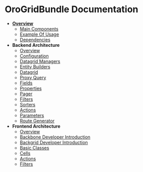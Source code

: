 OroGridBundle Documentation
===========================

- [**Overview**](./reference/overview.md)
    - [Main Components](./reference/overview.md#main-components)
    - [Example Of Usage](./reference/overview.md#example-of-usage)
    - [Dependencies](./reference/overview.md#dependencies)
- **Backend Architecture**
    - [Overview](./reference/backend/overview.md)
    - [Configuration](./reference/backend/configuration.md)
    - [Datagrid Managers](./reference/backend/datagrid-managers.md)
    - [Entity Builders](./reference/backend/entity-builders.md)
    - [Datagrid](./reference/backend/datagrid.md)
    - [Proxy Query](./reference/backend/proxy-query.md)
    - [Fields](./reference/backend/fields.md)
    - [Properties](./reference/backend/properties.md)
    - [Pager](./reference/backend/pager.md)
    - [Filters](./reference/backend/filters.md)
    - [Sorters](./reference/backend/sorters.md)
    - [Actions](./reference/backend/actions.md)
    - [Parameters](./reference/backend/parameters.md)
    - [Route Generator](./reference/backend/route-generator.md)
- **Frontend Architecture**
    - [Overview](./reference/frontend/overview.md)
    - [Backbone Developer Introduction](./reference/frontend/backbone-developer-introduction.md)
    - [Backgrid Developer Introduction](./reference/frontend/backgrid-developer-introduction.md)
    - [Basic Classes](./reference/frontend/basic-classes.md)
    - [Cells](./reference/frontend/cells.md)
    - [Actions](./reference/frontend/actions.md)
    - [Filters](./reference/frontend/filters.md)
